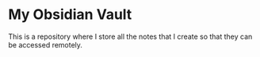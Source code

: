 # My Obsidian Vault
This is a repository where I store all the notes that I create so that they can be accessed remotely.
